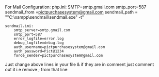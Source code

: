 For Mail Configuration:
    php.ini:
        SMTP=smtp.gmail.com
        smtp_port=587
        sendmail_from =pictpurchasesystem@gmail.com
        sendmail_path =  "\"C:\xampp\sendmail\sendmail.exe\" -t"
    
    sendmail.ini:
        smtp_server=smtp.gmail.com
        smtp_port=587
        error_logfile=error.log
        debug_logfile=debug.log
        auth_username=pictpurchasesystem@gmail.com
        auth_password=Pict@1234
        force_sender=pictpurchasesystem@gmail.com


Just change above lines in your file & if they are in comment just comment out it i.e remove ; from that line


